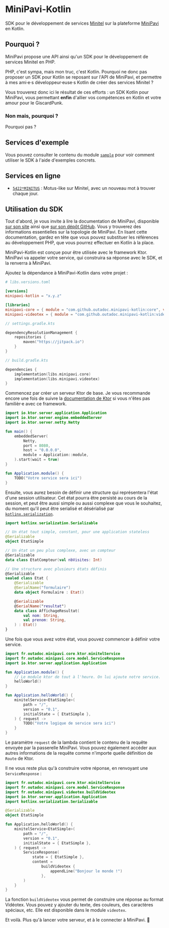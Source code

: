 # MiniPavi-Kotlin

SDK pour le développement de services [Minitel][1] sur la plateforme [MiniPavi][2] en
Kotlin.

## Pourquoi ?

MiniPavi propose une API ainsi qu'un SDK pour le développement de services Minitel en PHP.

PHP, c'est sympa, mais mon truc, c'est Kotlin. Pourquoi ne donc pas proposer un SDK pour Kotlin se reposant sur l'API de
MiniPavi, et permettre à mes ami·e·s développeur·euse·s Kotlin de créer des services Minitel ?

Vous trouverez donc ici le résultat de ces efforts : un SDK Kotlin pour MiniPavi, vous permettant **enfin** d'allier vos
compétences en Kotlin et votre amour pour le GiscardPunk.

### Non mais, pourquoi ?

Pourquoi pas ?

## Services d'exemple

Vous pouvez consulter le contenu du module [`sample`](sample) pour voir comment utiliser le SDK à l'aide d'exemples
concrets.

## Services en ligne

- [`5422*MINITUS`](https://github.com/outadoc/minitus) : Motus-like sur Minitel, avec un nouveau mot à trouver chaque jour.

## Utilisation du SDK

Tout d'abord, je vous invite à lire la documentation de MiniPavi, disponible [sur son site][2] ainsi que [sur son dépôt
GitHub][3]. Vous y trouverez des informations essentielles sur la topologie de MiniPavi. En lisant cette documentation,
gardez en tête que vous pouvez substituer les références au développement PHP, que vous pourrez effectuer en Kotlin à la
place.

MiniPavi-Kotlin est conçue pour être utilisée avec le framework Ktor. MiniPavi va appeler votre service, qui construira
sa réponse avec le SDK, et la renverra à MiniPavi.

Ajoutez la dépendance à MiniPavi-Kotlin dans votre projet :

```toml
# libs.versions.toml

[versions]
minipavi-kotlin = "x.y.z"

[libraries]
minipavi-core = { module = "com.github.outadoc.minipavi-kotlin:core", version.ref = "minipavi-kotlin" }
minipavi-videotex = { module = "com.github.outadoc.minipavi-kotlin:videotex", version.ref = "minipavi-kotlin" }
```

```kotlin
// settings.gradle.kts

dependencyResolutionManagement {
    repositories {
        maven("https://jitpack.io")
    }
}
```

```kotlin
// build.gradle.kts

dependencies {
    implementation(libs.minipavi.core)
    implementation(libs.minipavi.videotex)
}
```

Commencez par créer un serveur Ktor de base. Je vous recommande encore une fois de suivre la [documentation de Ktor][4]
si vous n'êtes pas familièr·e avec ce framework.

```kotlin
import io.ktor.server.application.Application
import io.ktor.server.engine.embeddedServer
import io.ktor.server.netty.Netty

fun main() {
    embeddedServer(
        Netty,
        port = 8080,
        host = "0.0.0.0",
        module = Application::module,
    ).start(wait = true)
}

fun Application.module() {
    TODO("Votre service sera ici")
}
```

Ensuite, vous aurez besoin de définir une structure qui représentera l'état d'une session utilisateur.
Cet état pourra être persisté au cours de la session, et peut être aussi simple ou aussi complexe que vous le souhaitez,
du moment qu'il peut être serialisé et désérialisé par [`kotlinx.serialization`][5].

```kotlin
import kotlinx.serialization.Serializable

// Un état tout simple, constant, pour une application stateless
@Serializable
object EtatSimple

// Un état un peu plus complexe, avec un compteur
@Serializable
data class EtatCompteur(val nbVisites: Int)

// Une structure avec plusieurs états définis
@Serializable
sealed class Etat {
    @Serializable
    @SerialName("formulaire")
    data object Formulaire : Etat()

    @Serializable
    @SerialName("resultat")
    data class AffichageResultat(
        val nom: String,
        val prenom: String,
    ) : Etat()
}
```

Une fois que vous avez votre état, vous pouvez commencer à définir votre service.

```kotlin
import fr.outadoc.minipavi.core.ktor.minitelService
import fr.outadoc.minipavi.core.model.ServiceResponse
import io.ktor.server.application.Application

fun Application.module() {
    // Le module ktor de tout à l'heure. On lui ajoute notre service.
    helloWorld()
}

fun Application.helloWorld() {
    minitelService<EtatSimple>(
        path = "/",
        version = "0.1",
        initialState = { EtatSimple },
    ) { request ->
        TODO("Votre logique de service sera ici")
    }
}
```

Le paramètre `request` de la lambda contient le contenu de la requête envoyée par la passerelle MiniPavi.
Vous pouvez également accéder aux autres informations de la requête comme n'importe quelle définition de `Route` de
Ktor.

Il ne vous reste plus qu'à construire votre réponse, en renvoyant une `ServiceResponse` :

```kotlin
import fr.outadoc.minipavi.core.ktor.minitelService
import fr.outadoc.minipavi.core.model.ServiceResponse
import fr.outadoc.minipavi.videotex.buildVideotex
import io.ktor.server.application.Application
import kotlinx.serialization.Serializable

@Serializable
object EtatSimple

fun Application.helloWorld() {
    minitelService<EtatSimple>(
        path = "/",
        version = "0.1",
        initialState = { EtatSimple },
    ) { request ->
        ServiceResponse(
            state = { EtatSimple },
            content =
                buildVideotex {
                    appendLine("Bonjour le monde !")
                },
        )
    }
}
```

La fonction `buildVideotex` vous permet de construire une réponse au format Vidéotex.
Vous pouvez y ajouter du texte, des couleurs, des caractères spéciaux, etc.
Elle est disponible dans le module `videotex`.

Et voilà. Plus qu'à lancer votre serveur, et à le connecter à MiniPavi. 🎉

[1]: https://fr.wikipedia.org/wiki/Minitel

[2]: https://www.minipavi.fr/

[3]: https://github.com/ludosevilla/minipavi

[4]: https://ktor.io/docs/server-create-a-new-project.html

[5]: https://github.com/Kotlin/kotlinx.serialization

